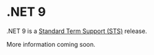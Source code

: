 # .NET 9

.NET 9 is a [Standard Term Support (STS)](../../release-policies.md) release.

More information coming soon.
